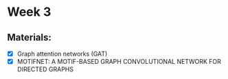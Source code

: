 # Week 3

## Materials:

- [X] Graph attention networks (GAT)
- [X] MOTIFNET: A MOTIF-BASED GRAPH CONVOLUTIONAL NETWORK FOR DIRECTED GRAPHS
